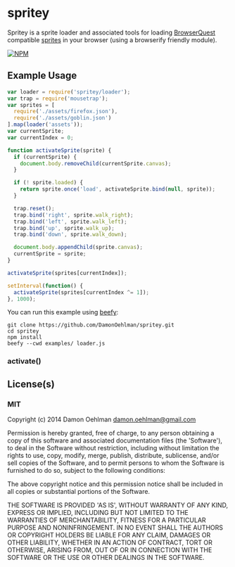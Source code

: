 # spritey

Spritey is a sprite loader and associated tools for loading
[BrowserQuest](https://github.com/browserquest/BrowserQuest) compatible
[sprites](https://github.com/browserquest/BrowserQuest/wiki/How-to-create-a-sprite)
in your browser (using a browserify friendly module).


[![NPM](https://nodei.co/npm/spritey.png)](https://nodei.co/npm/spritey/)


## Example Usage

```js
var loader = require('spritey/loader');
var trap = require('mousetrap');
var sprites = [
  require('./assets/firefox.json'),
  require('./assets/goblin.json')
].map(loader('assets'));
var currentSprite;
var currentIndex = 0;

function activateSprite(sprite) {
  if (currentSprite) {
    document.body.removeChild(currentSprite.canvas);
  }

  if (! sprite.loaded) {
    return sprite.once('load', activateSprite.bind(null, sprite));
  }

  trap.reset();
  trap.bind('right', sprite.walk_right);
  trap.bind('left', sprite.walk_left);
  trap.bind('up', sprite.walk_up);
  trap.bind('down', sprite.walk_down);

  document.body.appendChild(sprite.canvas);
  currentSprite = sprite;
}

activateSprite(sprites[currentIndex]);

setInterval(function() {
  activateSprite(sprites[currentIndex ^= 1]);
}, 1000);
```

You can run this example using [beefy](https://github.com/chrisdickinson/beefy):

```
git clone https://github.com/DamonOehlman/spritey.git
cd spritey
npm install
beefy --cwd examples/ loader.js
```

### activate()

## License(s)

### MIT

Copyright (c) 2014 Damon Oehlman <damon.oehlman@gmail.com>

Permission is hereby granted, free of charge, to any person obtaining
a copy of this software and associated documentation files (the
'Software'), to deal in the Software without restriction, including
without limitation the rights to use, copy, modify, merge, publish,
distribute, sublicense, and/or sell copies of the Software, and to
permit persons to whom the Software is furnished to do so, subject to
the following conditions:

The above copyright notice and this permission notice shall be
included in all copies or substantial portions of the Software.

THE SOFTWARE IS PROVIDED 'AS IS', WITHOUT WARRANTY OF ANY KIND,
EXPRESS OR IMPLIED, INCLUDING BUT NOT LIMITED TO THE WARRANTIES OF
MERCHANTABILITY, FITNESS FOR A PARTICULAR PURPOSE AND NONINFRINGEMENT.
IN NO EVENT SHALL THE AUTHORS OR COPYRIGHT HOLDERS BE LIABLE FOR ANY
CLAIM, DAMAGES OR OTHER LIABILITY, WHETHER IN AN ACTION OF CONTRACT,
TORT OR OTHERWISE, ARISING FROM, OUT OF OR IN CONNECTION WITH THE
SOFTWARE OR THE USE OR OTHER DEALINGS IN THE SOFTWARE.
